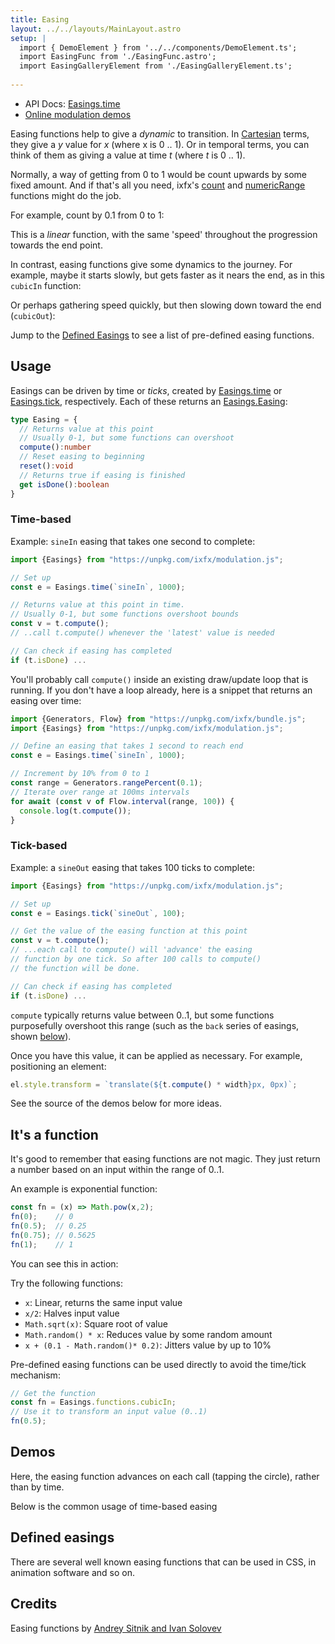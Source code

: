 ```yaml
---
title: Easing
layout: ../../layouts/MainLayout.astro
setup: |
  import { DemoElement } from '../../components/DemoElement.ts';
  import EasingFunc from './EasingFunc.astro';
  import EasingGalleryElement from './EasingGalleryElement.ts';
  
---
```


<script type="module" src={Astro.resolve('./EasingGalleryElement.ts')}></script>
<script type="module" src={Astro.resolve('../../loader.ts')}></script>

* API Docs: [Easings.time](https://clinth.github.io/ixfx/modules/Modulation.Easings.html#time)
* [Online modulation demos](https://clinth.github.io/ixfx-demos/modulation/)

Easing functions help to give a *dynamic* to transition. In [Cartesian](../geometry/units#cartesian) terms, they give a _y_ value for _x_ (where x is 0 .. 1). Or in temporal terms, you can think of them as giving a value at time _t_ (where _t_ is 0 .. 1).

Normally, a way of getting from 0 to 1 would be count upwards by some fixed amount. And if that's all you need, ixfx's [count](../data/generator#count) and [numericRange](../data/generator#numeric-range) functions might do the job.

For example, count by 0.1 from 0 to 1:

<div data-easing=true id="demo0" title="Linear function" fn="x"></div>

This is a _linear_ function, with the same 'speed' throughout the progression towards the end point.

In contrast, easing functions give some dynamics to the journey. For example, maybe it starts slowly, but gets faster as it nears the end, as in this `cubicIn` function:

<div data-easing=true id="demo1" title="cubicIn" easing="cubicIn"></div>

Or perhaps gathering speed quickly, but then slowing down toward the end (`cubicOut`):

<div data-easing=true id="demo1" title="cubicOut" easing="cubicOut"></div>

Jump to the [Defined Easings](#defined-easings) to see a list of pre-defined easing functions.

## Usage

Easings can be driven by time or _ticks_, created by [Easings.time](https://clinth.github.io/ixfx/modules/Modulation.Easings.html#time) or [Easings.tick](https://clinth.github.io/ixfx/modules/Modulation.Easings.html#tick), respectively. Each of these returns an [Easings.Easing](https://clinth.github.io/ixfx/modules/Modulation.Easings.html#Easing):

```typescript
type Easing = {
  // Returns value at this point
  // Usually 0-1, but some functions can overshoot
  compute():number
  // Reset easing to beginning
  reset():void
  // Returns true if easing is finished
  get isDone():boolean
}
```

### Time-based

Example: `sineIn` easing that takes one second to complete:

```js
import {Easings} from "https://unpkg.com/ixfx/modulation.js";

// Set up
const e = Easings.time(`sineIn`, 1000);

// Returns value at this point in time.
// Usually 0-1, but some functions overshoot bounds
const v = t.compute();
// ..call t.compute() whenever the 'latest' value is needed

// Can check if easing has completed
if (t.isDone) ...
```

You'll probably call `compute()` inside an existing draw/update loop that is running. If you don't have a loop already, here is a snippet that returns an easing over time:

```js
import {Generators, Flow} from "https://unpkg.com/ixfx/bundle.js";
import {Easings} from "https://unpkg.com/ixfx/modulation.js";

// Define an easing that takes 1 second to reach end
const e = Easings.time(`sineIn`, 1000);

// Increment by 10% from 0 to 1
const range = Generators.rangePercent(0.1); 
// Iterate over range at 100ms intervals
for await (const v of Flow.interval(range, 100)) {
  console.log(t.compute());
}
```

### Tick-based
Example: a `sineOut` easing that takes 100 ticks to complete:

```js
import {Easings} from "https://unpkg.com/ixfx/modulation.js";

// Set up
const e = Easings.tick(`sineOut`, 100);

// Get the value of the easing function at this point
const v = t.compute();
// ...each call to compute() will 'advance' the easing
// function by one tick. So after 100 calls to compute()
// the function will be done.

// Can check if easing has completed
if (t.isDone) ...
```

`compute` typically returns value between 0..1, but some functions purposefully overshoot this range (such as the `back` series of easings, shown [below](#defined-easings)).

Once you have this value, it can be applied as necessary. For example, positioning an element:

```js
el.style.transform = `translate(${t.compute() * width}px, 0px)`;
```

See the source of the demos below for more ideas.

## It's a function

It's good to remember that easing functions are not magic. They just return a number based on an input within the range of 0..1.

An example is exponential function:
```js
const fn = (x) => Math.pow(x,2);
fn(0);    // 0
fn(0.5);  // 0.25
fn(0.75); // 0.5625
fn(1);    // 1
```

You can see this in action:

<div editable data-easing=true id="demo2" fn="Math.pow(x,2)"></div>

Try the following functions:
* `x`: Linear, returns the same input value
* `x/2`: Halves input value
* `Math.sqrt(x)`: Square root of value
* `Math.random() * x`: Reduces value by some random amount
* `x + (0.1 - Math.random()* 0.2)`: Jitters value by up to 10%
  
Pre-defined easing functions can be used directly to avoid the time/tick mechanism:

```js
// Get the function
const fn = Easings.functions.cubicIn;
// Use it to transform an input value (0..1)
fn(0.5);
```

## Demos

Here, the easing function advances on each call (tapping the circle), rather than by time.

<demo-element title="Discrete easing" src="/modulation/easing-tick/" />

Below is the common usage of time-based easing

<demo-element title="Timer easing" src="/modulation/easing-timer/" />

<EasingFunc />

## Defined easings

There are several well known easing functions that can be used in CSS, in animation software and so on.


<div id="easingGallery"></div>
<script type="module">
importEl(
  `easingGallery`, 
  `easinggallery-element`, {});
</script>

## Credits

Easing functions by [Andrey Sitnik and Ivan Solovev](https://easings.net/) 